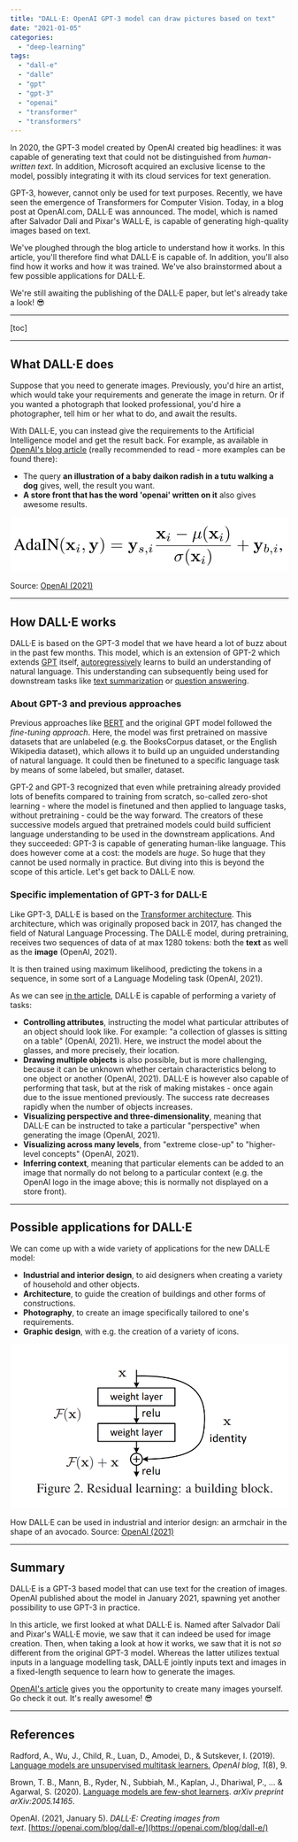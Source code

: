 ```yaml
---
title: "DALL·E: OpenAI GPT-3 model can draw pictures based on text"
date: "2021-01-05"
categories: 
  - "deep-learning"
tags: 
  - "dall-e"
  - "dalle"
  - "gpt"
  - "gpt-3"
  - "openai"
  - "transformer"
  - "transformers"
---
```


In 2020, the GPT-3 model created by OpenAI created big headlines: it was capable of generating text that could not be distinguished from _human-written text_. In addition, Microsoft acquired an exclusive license to the model, possibly integrating it with its cloud services for text generation.

GPT-3, however, cannot only be used for text purposes. Recently, we have seen the emergence of Transformers for Computer Vision. Today, in a blog post at OpenAI.com, DALL·E was announced. The model, which is named after Salvador Dalí and Pixar's WALL·E, is capable of generating high-quality images based on text.

We've ploughed through the blog article to understand how it works. In this article, you'll therefore find what DALL·E is capable of. In addition, you'll also find how it works and how it was trained. We've also brainstormed about a few possible applications for DALL·E.

We're still awaiting the publishing of the DALL·E paper, but let's already take a look! 😎

* * *

\[toc\]

* * *

## What DALL·E does

Suppose that you need to generate images. Previously, you'd hire an artist, which would take your requirements and generate the image in return. Or if you wanted a photograph that looked professional, you'd hire a photographer, tell him or her what to do, and await the results.

With DALL·E, you can instead give the requirements to the Artificial Intelligence model and get the result back. For example, as available in [OpenAI's blog article](https://openai.com/blog/dall-e/) (really recommended to read - more examples can be found there):

- The query **an illustration of a baby daikon radish in a tutu walking a dog** gives, well, the result you want.
- **A store front that has the word 'openai' written on it** also gives awesome results.

![](images/image-2.png)

Source: [OpenAI (2021)](https://openai.com/blog/dall-e/)

* * *

## How DALL·E works

DALL·E is based on the GPT-3 model that we have heard a lot of buzz about in the past few months. This model, which is an extension of GPT-2 which extends [GPT](https://github.com/mobiletest2016/machine-learning-articles/blob/master/articles/intuitive-introduction-to-openai-gpt.md) itself, [autoregressively](https://github.com/mobiletest2016/machine-learning-articles/blob/master/articles/differences-between-autoregressive-autoencoding-and-sequence-to-sequence-models-in-machine-learning.md) learns to build an understanding of natural language. This understanding can subsequently being used for downstream tasks like [text summarization](https://github.com/mobiletest2016/machine-learning-articles/blob/master/articles/easy-text-summarization-with-huggingface-transformers-and-machine-learning.md) or [question answering](https://github.com/mobiletest2016/machine-learning-articles/blob/master/articles/easy-question-answering-with-machine-learning-and-huggingface-transformers.md).

### About GPT-3 and previous approaches

Previous approaches like [BERT](https://github.com/mobiletest2016/machine-learning-articles/blob/master/articles/intuitive-introduction-to-bert.md) and the original GPT model followed the _fine-tuning approach_. Here, the model was first pretrained on massive datasets that are unlabeled (e.g. the BooksCorpus dataset, or the English Wikipedia dataset), which allows it to build up an unguided understanding of natural language. It could then be finetuned to a specific language task by means of some labeled, but smaller, dataset.

GPT-2 and GPT-3 recognized that even while pretraining already provided lots of benefits compared to training from scratch, so-called zero-shot learning - where the model is finetuned and then applied to language tasks, without pretraining - could be the way forward. The creators of these successive models argued that pretrained models could build sufficient language understanding to be used in the downstream applications. And they succeeded: GPT-3 is capable of generating human-like language. This does however come at a cost: the models are _huge_. So huge that they cannot be used normally in practice. But diving into this is beyond the scope of this article. Let's get back to DALL·E now.

### Specific implementation of GPT-3 for DALL·E

Like GPT-3, DALL·E is based on the [Transformer architecture](https://github.com/mobiletest2016/machine-learning-articles/blob/master/articles/introduction-to-transformers-in-machine-learning.md). This architecture, which was originally proposed back in 2017, has changed the field of Natural Language Processing. The DALL·E model, during pretraining, receives two sequences of data of at max 1280 tokens: both the **text** as well as the **image** (OpenAI, 2021).

It is then trained using maximum likelihood, predicting the tokens in a sequence, in some sort of a Language Modeling task (OpenAI, 2021).

As we can see [in the article](https://openai.com/blog/dall-e/), DALL·E is capable of performing a variety of tasks:

- **Controlling attributes**, instructing the model what particular attributes of an object should look like. For example: "a collection of glasses is sitting on a table" (OpenAI, 2021). Here, we instruct the model about the glasses, and more precisely, their location.
- **Drawing multiple objects** is also possible, but is more challenging, because it can be unknown whether certain characteristics belong to one object or another (OpenAI, 2021). DALL·E is however also capable of performing that task, but at the risk of making mistakes - once again due to the issue mentioned previously. The success rate decreases rapidly when the number of objects increases.
- **Visualizing perspective and three-dimensionality**, meaning that DALL·E can be instructed to take a particular "perspective" when generating the image (OpenAI, 2021).
- **Visualizing across many levels**, from "extreme close-up" to "higher-level concepts" (OpenAI, 2021).
- **Inferring context**, meaning that particular elements can be added to an image that normally do not belong to a particular context (e.g. the OpenAI logo in the image above; this is normally not displayed on a store front).

* * *

## Possible applications for DALL·E

We can come up with a wide variety of applications for the new DALL·E model:

- **Industrial and interior design**, to aid designers when creating a variety of household and other objects.
- **Architecture**, to guide the creation of buildings and other forms of constructions.
- **Photography**, to create an image specifically tailored to one's requirements.
- **Graphic design**, with e.g. the creation of a variety of icons.

![](images/image-3.png)

How DALL·E can be used in industrial and interior design: an armchair in the shape of an avocado. Source: [OpenAI (2021)](https://openai.com/blog/dall-e/)

* * *

## Summary

DALL·E is a GPT-3 based model that can use text for the creation of images. OpenAI published about the model in January 2021, spawning yet another possibility to use GPT-3 in practice.

In this article, we first looked at what DALL·E is. Named after Salvador Dalí and Pixar's WALL·E movie, we saw that it can indeed be used for image creation. Then, when taking a look at how it works, we saw that it is not _so_ different from the original GPT-3 model. Whereas the latter utilizes textual inputs in a language modelling task, DALL·E jointly inputs text and images in a fixed-length sequence to learn how to generate the images.

[OpenAI's article](https://openai.com/blog/dall-e/) gives you the opportunity to create many images yourself. Go check it out. It's really awesome! 😎

* * *

## References

Radford, A., Wu, J., Child, R., Luan, D., Amodei, D., & Sutskever, I. (2019). [Language models are unsupervised multitask learners.](https://d4mucfpksywv.cloudfront.net/better-language-models/language_models_are_unsupervised_multitask_learners.pdf) _OpenAI blog_, _1_(8), 9.

Brown, T. B., Mann, B., Ryder, N., Subbiah, M., Kaplan, J., Dhariwal, P., ... & Agarwal, S. (2020). [Language models are few-shot learners](https://arxiv.org/abs/2005.14165). _arXiv preprint arXiv:2005.14165_.

OpenAI. (2021, January 5). _DALL·E: Creating images from text_. [https://openai.com/blog/dall-e/](https://openai.com/blog/dall-e/)

